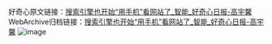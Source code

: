 好奇心原文链接：[搜索引擎也开始“用手机”看网站了_智能_好奇心日报-高宇馨](https://www.qdaily.com/articles/8757.html)
WebArchive归档链接：[搜索引擎也开始“用手机”看网站了_智能_好奇心日报-高宇馨](http://web.archive.org/web/20190623153356/https://www.qdaily.com/articles/8757.html)
![image](http://ww3.sinaimg.cn/large/007d5XDply1g3vdqz3t9ej30u02rn4qp)